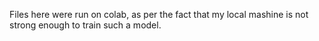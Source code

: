 Files here were run on colab, as per the fact that my local mashine is not strong enough to train such a model.
